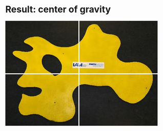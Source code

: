 # Result: center of gravity
![Result image showing the center of gravity](https://github.com/nathanoy/iam_amoeba/blob/main/tmp.jpg)
